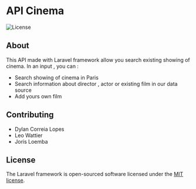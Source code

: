 
# API Cinema
<img src="https://poser.pugx.org/laravel/framework/license.svg" alt="License"></a>


## About

This API made with Laravel framework allow you search existing showing of cinema. In an input , you can :

- Search showing of cinema in Paris
- Search information about director , actor or existing film in our data source
- Add yours own film


## Contributing

- Dylan Correia Lopes
- Leo Wattier
- Joris Loemba

## License

The Laravel framework is open-sourced software licensed under the [MIT license](https://opensource.org/licenses/MIT).
